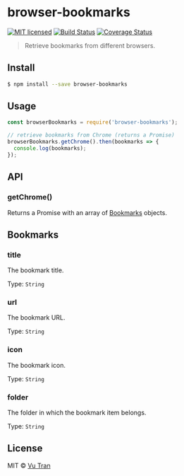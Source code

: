 # browser-bookmarks
[![MIT licensed](https://img.shields.io/badge/license-MIT-blue.svg)](LICENSE)
[![Build Status](https://travis-ci.org/vutran/browser-bookmarks.svg?branch=master)](https://travis-ci.org/vutran/browser-bookmarks) [![Coverage Status](https://coveralls.io/repos/github/vutran/browser-bookmarks/badge.svg?branch=master)](https://coveralls.io/github/vutran/browser-bookmarks?branch=master)

> Retrieve bookmarks from different browsers.

## Install

```bash
$ npm install --save browser-bookmarks
```

## Usage

```js
const browserBookmarks = require('browser-bookmarks');

// retrieve bookmarks from Chrome (returns a Promise)
browserBookmarks.getChrome().then(bookmarks => {
  console.log(bookmarks);
});
```

## API

### getChrome()

Returns a Promise with an array of [Bookmarks](#bookmarks) objects.

## Bookmarks

### title

The bookmark title.

Type: `String`

### url

The bookmark URL.

Type: `String`

### icon

The bookmark icon.

Type: `String`

### folder

The folder in which the bookmark item belongs.

Type: `String`

## License

MIT © [Vu Tran](https://github.com/vutran/)
